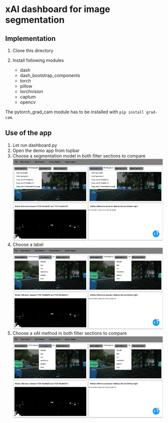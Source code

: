 # xAI dashboard for image segmentation

## Implementation

1. Clone this directory
2. Install following modules

    - dash
    - dash_bootstrap_components
    - torch
    - pillow
    - torchvision
    - captum
    - opencv

The pytorch_grad_cam module has to be installed with `pip install grad-cam`.

## Use of the app
1. Let run dashboard.py
2. Open the demo app from topbar
3. Choose a segmentation model in both filter sections to compare
![PNG](/assets/images/model_selection.png)
4. Choose a label
![PNG](/assets/images/label_selection.png)
5. Choose a xAI method in both filter sections to compare
![PNG](/assets/images/label_selection.png)

